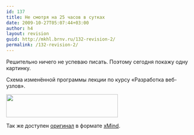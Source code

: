 ```yaml
---
id: 137
title: Не смотря на 25 часов в сутках
date: 2009-10-27T05:07:44+03:00
author: h4
layout: revision
guid: http://mkhl.brnv.ru/132-revision-2/
permalink: /132-revision-2/
---
```

Решительно ничего не успеваю писать. Поэтому сегодня покажу одну картинку.

Схема изменённой программы лекции по курсу «Разработка веб-узлов».

[<img class="alignnone size-medium wp-image-133" title="Схема программы лекции" src="http://mkhl.brnv.ru/wp-content/uploads/2009/10/lesson2-map-sml-300x62.png" alt="" width="300" height="62" srcset="https://mkhl.brnv.ru/wp-content/uploads/2009/10/lesson2-map-sml-300x62.png 300w, https://mkhl.brnv.ru/wp-content/uploads/2009/10/lesson2-map-sml.png 480w" sizes="(max-width: 300px) 100vw, 300px" />](http://mkhl.brnv.ru/wp-content/uploads/2009/10/lesson2-map-big.png)

Так же доступен [оригинал](http://mkhl.brnv.ru/wp-content/uploads/2009/10/dw-lesson2-mapxmind.zip) в формате [xMind](http://www.xmind.net/).